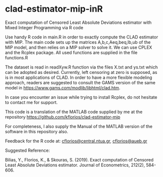 # clad-estimator-mip-inR

Exact computation of Censored Least Absolute Deviations estimator with Mixed Integer Programming via R code

Use handy R code in main.R in order to exactly compute the CLAD estimator with MIP.
The main code sets up the matrices A,b,c,Aeq,beq,lb,ub of the MIP model,
and then relies on a MIP solver to solve it. We can use CPLEX and the Rcplex package.
All used functions are supplied in the file functions.R

The dataset is read in readXyw.R function via the files X.txt and ys.txt which can be adopted as desired.
Currently, left censoring at zero is supposed, as is in most applications of CLAD.
In order to have a more flexible modeling approach, readers are suggested to consult the GAMS version
of the same model in https://www.gams.com/modlib/libhtml/clad.htm.

In case you encounter an issue while trying to install Rcplex, do not hesitate to contact me for support.

This code is a translation of the MATLAB code supplied by me at the repository https://github.com/kflorios/clad-estimator-mip

For completeness, I also supply the Manual of the MATLAB version of the software in this repository also.

Feedback for the R code at: cflorios@central.ntua.gr, cflorios@aueb.gr

Suggested Reference:  

Bilias, Y., Florios, K., & Skouras, S. (2019). Exact computation of Censored
Least Absolute Deviations estimator. Journal of Econometrics, 212(2), 584-606.
